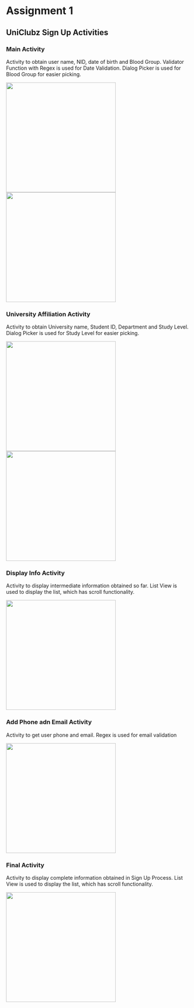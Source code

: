 
<!-- ![alt text](https://github.com/NSU-SU21-CSE486-1/1812048_SU21_CSE486_1/blob/main/Theory/Assignment/Assignment01/SS/MainActivity.png) -->

# Assignment 1
## UniClubz Sign Up Activities

### Main Activity
Activity to obtain user name, NID, date of birth and Blood Group. Validator Function with Regex is used for Date Validation. Dialog Picker is used for Blood Group for easier picking.

<img src="https://github.com/NSU-SU21-CSE486-1/1812048_SU21_CSE486_1/blob/main/Theory/Assignment/Assignment01/SS/MainActivity.png" width="300"/>
<img src="https://github.com/NSU-SU21-CSE486-1/1812048_SU21_CSE486_1/blob/main/Theory/Assignment/Assignment01/SS/MainActivity2.png" width="300"/>

### University Affiliation Activity
Activity to obtain University name, Student ID, Department and Study Level. Dialog Picker is used for Study Level for easier picking.

<img src="https://github.com/NSU-SU21-CSE486-1/1812048_SU21_CSE486_1/blob/main/Theory/Assignment/Assignment01/SS/Uni1.png" width="300"/>
<img src="https://github.com/NSU-SU21-CSE486-1/1812048_SU21_CSE486_1/blob/main/Theory/Assignment/Assignment01/SS/Uni2.png" width="300"/>

### Display Info Activity
Activity to display intermediate information obtained so far. List View is used to display the list, which has scroll functionality.

<img src="https://github.com/NSU-SU21-CSE486-1/1812048_SU21_CSE486_1/blob/main/Theory/Assignment/Assignment01/SS/DisplayInfo1.png" width="300"/>

### Add Phone adn Email Activity
Activity to get user phone and email. Regex is used for email validation

<img src="https://github.com/NSU-SU21-CSE486-1/1812048_SU21_CSE486_1/blob/main/Theory/Assignment/Assignment01/SS/Emailphone.png" width="300"/>

### Final Activity
Activity to display complete information obtained in Sign Up Process. List View is used to display the list, which has scroll functionality.

<img src="https://github.com/NSU-SU21-CSE486-1/1812048_SU21_CSE486_1/blob/main/Theory/Assignment/Assignment01/SS/Final.png" width="300"/>
